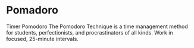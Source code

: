 # Pomadoro
Timer Pomodoro
The Pomodoro Technique is a time management method for students, perfectionists, and procrastinators of all kinds. Work in focused, 25-minute intervals.
